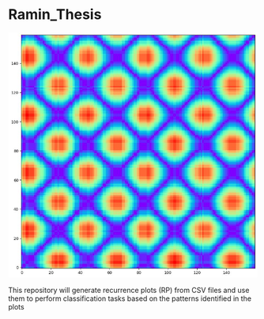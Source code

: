 # Ramin_Thesis
![My Image](https://github.com/Ramineon/Ramin_Thesis/blob/main/msg-10010613648-51.jpg)


This repository will generate recurrence plots (RP) from CSV files
and use them to perform classification tasks based on the patterns identified in the plots
